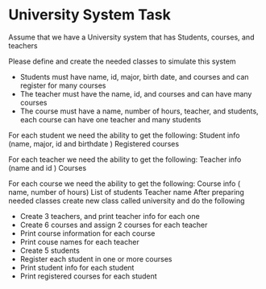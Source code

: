 # University System Task

Assume that we have a University system that has Students, courses, and teachers

Please define and create the needed classes to simulate this system

- Students must have name, id, major, birth date, and courses and can register for many courses
- The teacher must have the name, id, and courses and can have many courses
- The course must have a name, number of hours, teacher, and students, each course can have one teacher and many students

For each student we need the ability to get the following:
Student info (name, major, id and birthdate )
Registered courses

For each teacher we need the ability to get the following:
Teacher info (name and id )
Courses

For each course we need the ability to get the following:
Course info ( name, number of hours)
List of students
Teacher name
After preparing needed classes create new class called university and do the following

- Create 3 teachers, and print teacher info for each one
- Create 6 courses and assign 2 courses for each teacher
- Print course information for each course
- Print couse names for each teacher
- Create 5 students
- Register each student in one or more courses
- Print student info for each student
- Print registered courses for each student
